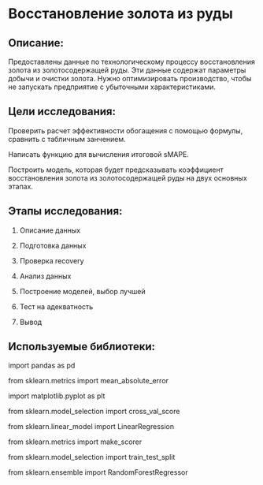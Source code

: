 # Восстановление золота из руды

## Описание: 

Предоставлены данные по технологическому процессу восстановления золота из золотосодержащей руды. Эти данные содержат параметры добычи и очистки золота.
Нужно оптимизировать производство, чтобы не запускать предприятие с убыточными характеристиками.


## Цели исследования: 


Проверить расчет эффективности обогащения с помощью формулы, сравнить с табличным занчением. 

Написать функцию для вычисления итоговой sMAPE.

Построить модель, которая будет предсказывать коэффициент восстановления золота из золотосодержащей руды на двух основных этапах.




## Этапы исследования: 

1. Описание данных

2. Подготовка данных

3. Проверка recovery

4. Анализ данных

5. Построение моделей, выбор лучшей

6. Тест на адекватность

7. Вывод


## Используемые библиотеки:
 
import pandas as pd

from sklearn.metrics import mean_absolute_error

import matplotlib.pyplot as plt

from sklearn.model_selection import cross_val_score

from sklearn.linear_model import LinearRegression

from sklearn.metrics import make_scorer

from sklearn.model_selection import train_test_split

from sklearn.ensemble import RandomForestRegressor

